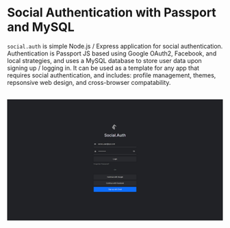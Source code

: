 # Social Authentication with Passport and MySQL

`social.auth` is simple Node.js / Express application for social authentication. Authentication is Passport JS based using Google OAuth2, Facebook, and local strategies, and uses a MySQL database to store user data upon signing up / logging in. It can be used as a template for any app that requires social authentication, and includes: profile management, themes, repsonsive web design, and cross-browser compatability.<br><br>

![Social.Auth Demo](public/img/social-auth-demo.jpg)
